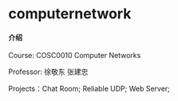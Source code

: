 # computernetwork

#### 介绍
Course: COSC0010 Computer Networks

Professor: 徐敬东 张建忠

Projects：Chat Room; Reliable UDP; Web Server;

